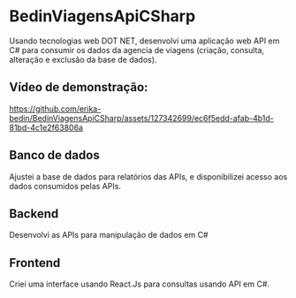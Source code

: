 # BedinViagensApiCSharp
Usando tecnologias web DOT NET, desenvolvi uma aplicação web API em C# para consumir os dados da agencia de viagens (criação, consulta, alteração e exclusão da base de dados).

## Vídeo de demonstração:

https://github.com/erika-bedin/BedinViagensApiCSharp/assets/127342699/ec6f5edd-afab-4b1d-81bd-4c1e2f63806a


## Banco de dados 
Ajustei a base de dados para relatórios das APIs, e disponibilizei acesso aos dados consumidos pelas APIs.
 
## Backend 
Desenvolvi as APIs para manipulação de dados em C#  

## Frontend
Criei uma interface usando React.Js para consultas usando API em C#. 
